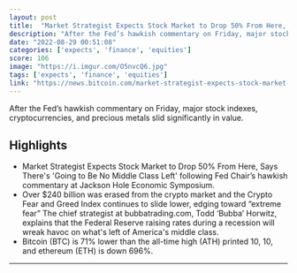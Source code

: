```yaml
---
layout: post
title:  "Market Strategist Expects Stock Market to Drop 50% From Here, Says There's 'Going to Be No Middle Class Left'"
description: "After the Fed’s hawkish commentary on Friday, major stock indexes, cryptocurrencies, and precious metals slid significantly in value."
date: "2022-08-29 00:51:08"
categories: ['expects', 'finance', 'equities']
score: 106
image: "https://i.imgur.com/O5nvcQ6.jpg"
tags: ['expects', 'finance', 'equities']
link: "https://news.bitcoin.com/market-strategist-expects-stock-market-to-drop-50-from-here-says-theres-going-to-be-no-middle-class-left/"
---
```


After the Fed’s hawkish commentary on Friday, major stock indexes, cryptocurrencies, and precious metals slid significantly in value.

## Highlights

- Market Strategist Expects Stock Market to Drop 50% From Here, Says There's 'Going to Be No Middle Class Left' following Fed Chair’s hawkish commentary at Jackson Hole Economic Symposium.
- Over $240 billion was erased from the crypto market and the Crypto Fear and Greed Index continues to slide lower, edging toward “extreme fear” The chief strategist at bubbatrading.com, Todd ‘Bubba’ Horwitz, explains that the Federal Reserve raising rates during a recession will wreak havoc on what's left of America's middle class.
- Bitcoin (BTC) is 71% lower than the all-time high (ATH) printed 10, 10, and ethereum (ETH) is down 696%.

---
